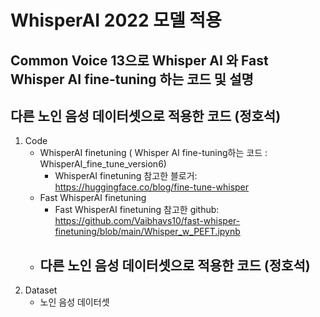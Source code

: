 # WhisperAI 2022 모델 적용

## Common Voice 13으로 Whisper AI 와 Fast Whisper AI fine-tuning 하는 코드 및 설명
## 다른 노인 음성 데이터셋으로 적용한 코드 (정호석)

1. Code
   * WhisperAI finetuning ( Whisper AI fine-tuning하는 코드 : WhisperAI_fine_tune_version6)
      - WhisperAI finetuning 참고한 블로거: https://huggingface.co/blog/fine-tune-whisper
   * Fast WhisperAI finetuning
      - Fast WhisperAI finetuning 참고한 github: https://github.com/Vaibhavs10/fast-whisper-finetuning/blob/main/Whisper_w_PEFT.ipynb
   * 다른 노인 음성 데이터셋으로 적용한 코드 (정호석)
      - 
2. Dataset
   * 노인 음성 데이터셋

